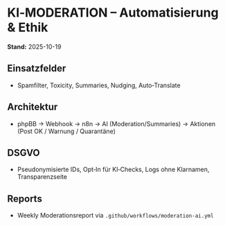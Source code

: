 # KI‑MODERATION – Automatisierung & Ethik

**Stand:** 2025-10-19

## Einsatzfelder
- Spamfilter, Toxicity, Summaries, Nudging, Auto‑Translate

## Architektur
- phpBB → Webhook → n8n → AI (Moderation/Summaries) → Aktionen (Post OK / Warnung / Quarantäne)

## DSGVO
- Pseudonymisierte IDs, Opt‑In für KI‑Checks, Logs ohne Klarnamen, Transparenzseite

## Reports
- Weekly Moderationsreport via `.github/workflows/moderation-ai.yml`
